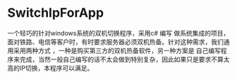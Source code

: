 # SwitchIpForApp
一个轻巧的针对windows系统的双机切换程序，采用c# 编写
做系统集成的项目，面对铁路、电信等客户时，有时要求服务器必须双机热备。针对这种需求，我们通用采用两种方式 ，一种是购买第三方的双机热备软件，另一种方案是
自己编写程序来完成，当然一般自己编写的话不太会做到特别复杂，因此如果只是要求不算太高的IP切换，本程序可以满足。
